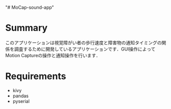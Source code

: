"# MoCap-sound-app" 
# Summary
このアプリケーションは視覚障がい者の歩行速度と障害物の通知タイミングの関係を調査するために開発しているアプリケーションです．GUI操作によってMotion Captureの操作と通知操作を行います．

# Requirements
- kivy
- pandas
- pyserial
